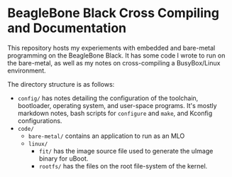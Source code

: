 # BeagleBone Black Cross Compiling and Documentation

This repository hosts my experiements with embedded and bare-metal programming
on the BeagleBone Black. It has some code I wrote to run on the bare-metal, as
well as my notes on cross-compiling a BusyBox/Linux environment.

The directory structure is as follows:
* `config/` has notes detailing the configuration of the toolchain, bootloader,
  operating system, and user-space programs. It's mostly markdown notes, bash
  scripts for `configure` and `make`, and Kconfig configurations.
* `code/`
    * `bare-metal/` contains an application to run as an MLO
    * `linux/`
        * `fit/` has the image source file used to generate the uImage binary
          for uBoot.
        * `rootfs/` has the files on the root file-system of the kernel.
